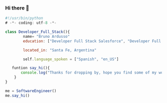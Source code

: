 ### Hi there 👋

<!--
**BrunoArdusso/BrunoArdusso** is a ✨ _special_ ✨ repository because its `README.md` (this file) appears on your GitHub profile.

Here are some ideas to get you started:

- 🔭 I’m currently working on ...
- 🌱 I’m currently learning ...
- 👯 I’m looking to collaborate on ...
- 🤔 I’m looking for help with ...
- 💬 Ask me about ...
- 📫 How to reach me: ...
- 😄 Pronouns: ...
- ⚡ Fun fact: ...
-->

```js
#!/usr/bin/python
# -*- coding: utf-8 -*-

class Developer_Full_Stack(){
        name= "Bruno Ardusso"
        education: ["Developer Full Stack Salesforce", "Developer Full Stack Web", "Ingenieria en Informatica"]

        located_in: "Santa Fe, Argentina"

        self.language_spoken = ["Spanish", "en_US"]

   funtion say_hi(){
       console.log("Thanks for dropping by, hope you find some of my work interesting.")
    }
}

me = SoftwareEngineer()
me.say_hi()
```


